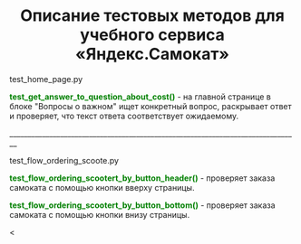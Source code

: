 
<h1 align="center"><a>Описание тестовых методов для учебного сервиса «Яндекс.Самокат»</a></h1>

<p >test_home_page.py</p>
<b style="color:green"> test_get_answer_to_question_about_cost()</b> - на главной странице в блоке "Вопросы о важном" ищет конкретный вопрос, раскрывает ответ и проверяет, что текст ответа соответствует ожидаемому.
<p >________________________________________________________________________________</p>
<p>test_flow_ordering_scoote.py</p>
<p><b style="color:green">test_flow_ordering_scootert_by_button_header()</b> - проверяет заказа самоката с помощью кнопки вверху страницы.</p>
<p><b style="color:green">test_flow_ordering_scootert_by_button_bottom()</b> - проверяет заказа самоката с помощью кнопки внизу страницы.</p>
<